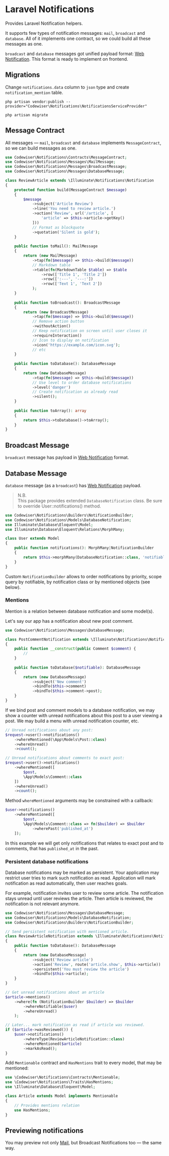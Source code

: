 # Laravel Notifications

Provides Laravel Notification helpers.

It supports few types of notification messages:
`mail`, `broadcast` and `database`. 
All of it implements one contract, so we could build all these messages as one. 

`broadcast` and `database` messages got unified payload format:
[Web Notification](https://developer.mozilla.org/en-US/docs/Web/API/Notification).
This format is ready to implement on frontend.

## Migrations

Change `notifications.data` column to `json` type and create 
`notification_mention` table.

```shell
php artisan vendor:publish --provider="Codewiser\Notifications\NotificationsServiceProvider"
 
php artisan migrate
```

## Message Contract

All messages — `mail`, `broadcast` and `database` implements
`MessageContract`, so we can build messages as one.

```php
use Codewiser\Notifications\Contracts\MessageContract;
use Codewiser\Notifications\Messages\MailMessage;
use Codewiser\Notifications\Messages\BroadcastMessage;
use Codewiser\Notifications\Messages\DatabaseMessage;

class ReviewArticle extends \Illuminate\Notifications\Notification
{
    protected function build(MessageContract $message)
    {
        $message
            ->subject('Article Review')
            ->line('You need to review article.')
            ->action('Review', url('/article', [
                'article' => $this->article->getKey()
            ]))
            // Format as blockquote
            ->quotation('Silent is gold');
    }
    
    public function toMail(): MailMessage
    {
        return (new MailMessage)
            ->tap(fn($message) => $this->build($message))
            // Markdown table
            ->table(fn(MarkdownTable $table) => $table
                ->row(['Title 1', 'Title 2'])
                ->row([':---', '---:'])
                ->row(['Text 1', 'Text 2'])
            );
    }
    
    public function toBroadcast(): BroadcastMessage
    {
        return (new BroadcastMessage)
            ->tap(fn($message) => $this->build($message))
            // Remove action button
            ->withoutAction()
            // Keep notification on screen until user closes it
            ->requireInteraction()
            // Icon to display on notification
            ->icon('https://example.com/icon.svg');
            // etc
    }
    
    public function toDatabase(): DatabaseMessage
    {
        return (new DatabaseMessage)
            ->tap(fn($message) => $this->build($message))
            // Use level to order database notifications
            ->level('danger')
            // Create notification as already read
            ->silent();
    }
    
    public function toArray(): array
    {
        return $this->toDatabase()->toArray();
    }
}
```

## Broadcast Message

`broadcast` message has payload in
[Web Notification](https://developer.mozilla.org/en-US/docs/Web/API/Notification)
format.

## Database Message

`database` message (as a `broadcast`) has
[Web Notification](https://developer.mozilla.org/en-US/docs/Web/API/Notification)
payload.

> N.B.  
> This package provides extended `DatabaseNotification` class.
> Be sure to override User::notifications() method.

```php
use Codewiser\Notifications\Builders\NotificationBuilder;
use Codewiser\Notifications\Models\DatabaseNotification;
use Illuminate\Database\Eloquent\Model;
use Illuminate\Database\Eloquent\Relations\MorphMany;

class User extends Model
{
    public function notifications(): MorphMany|NotificationBuilder
    {
        return $this->morphMany(DatabaseNotification::class, 'notifiable');
    }
}
```

Custom `NotificationBuilder` allows to order notifications by priority, 
scope query by notifiable, by notification class or by mentioned objects 
(see below).

### Mentions

Mention is a relation between database notification and some model(s). 

Let's say our app has a notification about new post comment.

```php
use Codewiser\Notifications\Messages\DatabaseMessage;

class PostCommentNotification extends \Illuminate\Notifications\Notification
{
    public function __construct(public Comment $comment) {
        //
    }
    
    public function toDatabase($notifiable): DatabaseMessage
    {
        return (new DatabaseMessage)
            ->subject('New comment')
            ->bindTo($this->comment)
            ->bindTo($this->comment->post);
    }
}
```

If we bind post and comment models to a database notification, we may show a 
counter with unread notifications about this post to a user viewing a post. 
We may build a menu with unread notification counter, etc.

```php
// Unread notifications about any post:
$request->user()->notifications()
    ->whereMentioned(\App\Models\Post::class)
    ->whereUnread()
    ->count();

// Unread notifications about comments to exact post:
$request->user()->notifications()
    ->whereMentioned([
        $post, 
        \App\Models\Comment::class
    ])
    ->whereUnread()
    ->count();
```

Method `whereMentioned` arguments may be constrained with a callback:

```php
$user->notifications()
    ->whereMentioned([
        $post, 
        \App\Models\Comment::class => fn($builder) => $builder
            ->wherePast('published_at')
    ]);
```

In this example we will get only notifications that relates to exact post 
and to comments, that has `published_at` in the past.

### Persistent database notifications

Database notifications may be marked as persistent. 
Your application may restrict user tries to mark such notification as read.
Application will mark notification as read automatically, then user reaches 
goals.

For example, notification invites user to review some article. 
The notification stays unread until user reviews the article.
Then article is reviewed, the notification is not relevant anymore.

```php
use Codewiser\Notifications\Messages\DatabaseMessage;
use Codewiser\Notifications\Models\DatabaseNotification;
use Codewiser\Notifications\Builders\NotificationBuilder;

// Send persistent notification with mentioned article.
class ReviewArticleNotification extends \Illuminate\Notifications\Notification
{
    public function toDatabase(): DatabaseMessage
    {
        return (new DatabaseMessage)
            ->subject('Review article')
            ->action('Review', route('article.show', $this->article))
            ->persistent('You must review the article')
            ->bindTo($this->article);
    }
}

// Get unread notifications about an article
$article->mentions()
    ->where(fn (NotificationBuilder $builder) => $builder
        ->whereNotifiable($user)
        ->whereUnread()
    );

// Later... mark notification as read if article was reviewed.
if ($article->wasReviewed()) {
    $user->notifications()
        ->whereType(ReviewArticleNotification::class)
        ->whereMentioned($article)
        ->markAsRead();
}
```

Add `Mentionable` contract and `HasMentions` trait to every model, 
that may be mentioned:

```php
use \Codewiser\Notifications\Contracts\Mentionable;
use \Codewiser\Notifications\Traits\HasMentions;
use \Illuminate\Database\Eloquent\Model;

class Article extends Model implements Mentionable
{
    // Provides mentions relation
    use HasMentions;
}
```

## Previewing notifications

You may preview not only
[Mail](https://laravel.com/docs/10.x/notifications#previewing-mail-notifications),
but Broadcast Notifications too — the same way.